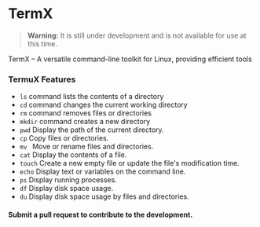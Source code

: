 # TermX

> **Warning:** It is still under development and is not available for use at this time.

TermX – A versatile command-line toolkit for Linux, providing efficient tools

### TermuX Features

- `ls` command lists the contents of a directory
- `cd` command changes the current working directory
- `rm` command removes files or directories
- `mkdir` command creates a new directory
- `pwd` Display the path of the current directory.
- `cp` Copy files or directories.
- `mv ` Move or rename files and directories.
- `cat` Display the contents of a file.
- `touch` Create a new empty file or update the file's modification time.
- `echo` Display text or variables on the command line.
- `ps` Display running processes.
- `df` Display disk space usage.
- `du` Display disk space usage by files and directories.

#### Submit a pull request to contribute to the development.